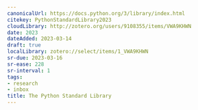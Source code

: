 ```yaml
---
canonicalUrl: https://docs.python.org/3/library/index.html
citekey: PythonStandardLibrary2023
cloudLibrary: http://zotero.org/users/9108355/items/VWA9KHWN
date: 2023
dateAdded: 2023-03-14
draft: true
localLibrary: zotero://select/items/1_VWA9KHWN
sr-due: 2023-03-16
sr-ease: 228
sr-interval: 1
tags:
- research
- inbox
title: The Python Standard Library
---
```

   

